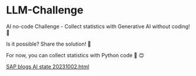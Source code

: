 # LLM-Challenge

AI no-code Challenge - Collect statistics with Generative AI without coding! 🤖

Is it possible? Share the solution! 🤖

For now, you can collect statistics with Python code 🐍 😊


[SAP blogs AI state 20231002.html](https://htmlpreview.github.io/?https://github.com/itsergiu/LLM-Challenge/blob/main/SAP%20blogs%20AI%20state%2020231002.html)
